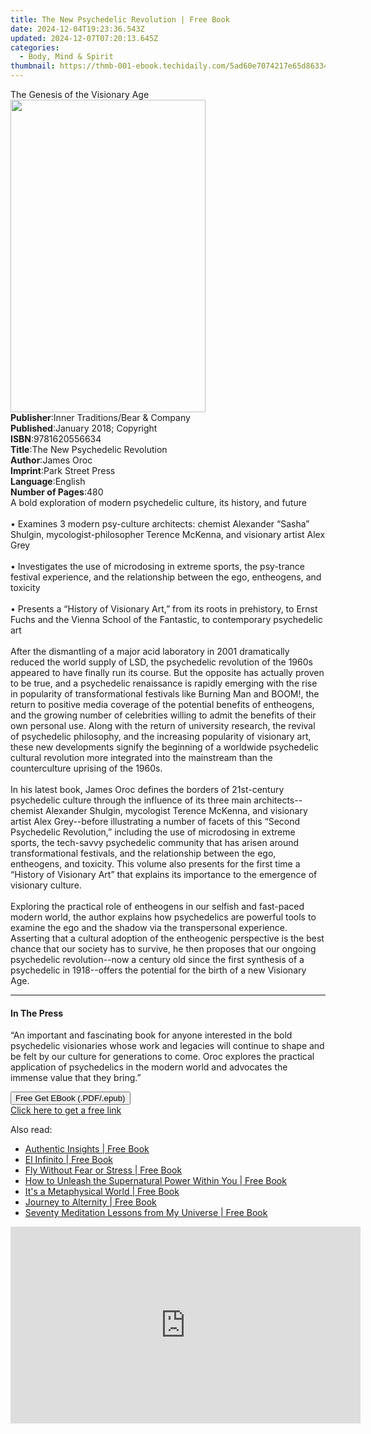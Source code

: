 ```yaml
---
title: The New Psychedelic Revolution | Free Book
date: 2024-12-04T19:23:36.543Z
updated: 2024-12-07T07:20:13.645Z
categories:
  - Body, Mind & Spirit
thumbnail: https://thmb-001-ebook.techidaily.com/5ad60e7074217e65d8633454fccaa2a32baac4a94c15c5f24de102bbb11164cc.jpg
---
```

<main id="book-container">
  <div class="flex flex-col">
    <div class="book-brief flex-1 py-6 px-4 sm:p-6 md:py-10 md:px-8">
      <!-- brief-->
      <div class="book-brief-main">The Genesis of the Visionary Age</div>
    </div>
    <div
      class="book-meta-info flex-1 grid gap-4 col-start-1 col-end-3 row-start-1 sm:mb-6 sm:grid-cols-4 lg:gap-6 lg:col-start-2 lg:row-end-6 lg:row-span-6 lg:mb-0"
    >
      <div
        class="book-meta-info-left place-content-center mt-4 p-4 text-sm leading-6 col-start-2 col-span-2 dark:text-slate-400"
      >
        <img
          class="w-full h-500 object-cover rounded-lg sm:h-255 sm:col-span-2 lg:col-span-full"
          src="https://img-001-ebook.techidaily.com/2e465f6eadaf3caa5453b9ab3044fc1d47b10578934b2d539cbaba71860725bd.jpg"
          alt=""
          width="312"
          height="500"
        />
      </div>
      <div
        class="book-meta-info-right mt-2 col-start-1 row-start-2 col-span-3 self-center"
      >
        <!-- meta data  -->
        <div class="flex flex-col px-4 md:px-8">
          <div class="flex-1">
            <strong>Publisher</strong>:<span class="px-2"
              >Inner Traditions/Bear &amp; Company</span
            >
          </div>
          <div class="flex-1">
            <strong>Published</strong>:<span class="px-2"
              >January 2018; Copyright</span
            >
          </div>
          <div class="flex-1">
            <strong>ISBN</strong>:<span class="px-2">9781620556634</span>
          </div>
          <div class="flex-1">
            <strong>Title</strong>:<span class="px-2"
              >The New Psychedelic Revolution</span
            >
          </div>
          <div class="flex-1">
            <strong>Author</strong>:<span class="px-2">James Oroc</span>
          </div>
          <div class="flex-1">
            <strong>Imprint</strong>:<span class="px-2">Park Street Press</span>
          </div>
          <div class="flex-1">
            <strong>Language</strong>:<span class="px-2">English</span>
          </div>
          <div class="flex-1">
            <strong>Number of Pages</strong>:<span class="px-2">480</span>
          </div>
        </div>
      </div>
    </div>
    <div class="book-description flex-1 py-6 px-4 sm:p-6 md:py-10 md:px-8">
      <div class="book-description-main">
        <div accordion-content="" id="description">
          A bold exploration of modern psychedelic culture, its history, and
          future <br /><br />• Examines 3 modern psy-culture architects: chemist
          Alexander “Sasha” Shulgin, mycologist-philosopher Terence McKenna, and
          visionary artist Alex Grey <br /><br />• Investigates the use of
          microdosing in extreme sports, the psy-trance festival experience, and
          the relationship between the ego, entheogens, and toxicity
          <br /><br />• Presents a “History of Visionary Art,” from its roots in
          prehistory, to Ernst Fuchs and the Vienna School of the Fantastic, to
          contemporary psychedelic art <br /><br />After the dismantling of a
          major acid laboratory in 2001 dramatically reduced the world supply of
          LSD, the psychedelic revolution of the 1960s appeared to have finally
          run its course. But the opposite has actually proven to be true, and a
          psychedelic renaissance is rapidly emerging with the rise in
          popularity of transformational festivals like Burning Man and BOOM!,
          the return to positive media coverage of the potential benefits of
          entheogens, and the growing number of celebrities willing to admit the
          benefits of their own personal use. Along with the return of
          university research, the revival of psychedelic philosophy, and the
          increasing popularity of visionary art, these new developments signify
          the beginning of a worldwide psychedelic cultural revolution more
          integrated into the mainstream than the counterculture uprising of the
          1960s. <br /><br />In his latest book, James Oroc defines the borders
          of 21st-century psychedelic culture through the influence of its three
          main architects-- chemist Alexander Shulgin, mycologist Terence
          McKenna, and visionary artist Alex Grey--before illustrating a number
          of facets of this “Second Psychedelic Revolution,” including the use
          of microdosing in extreme sports, the tech-savvy psychedelic community
          that has arisen around transformational festivals, and the
          relationship between the ego, entheogens, and toxicity. This volume
          also presents for the first time a “History of Visionary Art” that
          explains its importance to the emergence of visionary culture.
          <br /><br />Exploring the practical role of entheogens in our selfish
          and fast-paced modern world, the author explains how psychedelics are
          powerful tools to examine the ego and the shadow via the transpersonal
          experience. Asserting that a cultural adoption of the entheogenic
          perspective is the best chance that our society has to survive, he
          then proposes that our ongoing psychedelic revolution--now a century
          old since the first synthesis of a psychedelic in 1918--offers the
          potential for the birth of a new Visionary Age.
        </div>
        <div class="accordion-fader"></div>
      </div>
    </div>
    <div class="book-excerpts flex-1 py-6 px-4 sm:p-6 md:py-10 md:px-8">
      <!-- excerpts-->
      <div class="book-excerpts-main">
        <hr />
        <h4 class="placeholder placeholder-heading">
          <span>In The Press</span>
        </h4>
        <p>
          “An important and fascinating book for anyone interested in the bold
          psychedelic visionaries whose work and legacies will continue to shape
          and be felt by our culture for generations to come. Oroc explores the
          practical application of psychedelics in the modern world and
          advocates the immense value that they bring.”
        </p>
      </div>
    </div>
    <div
      class="book-about-author flex-1 py-6 px-4 sm:p-6 md:py-10 md:px-8"
    ></div>
    <div class="book-free-get flex-1 py-6 px-4 sm:p-6 md:py-10 md:px-8">
      <button
        id="btn-free-get"
        class="bg-blue-500 hover:bg-blue-700 text-white font-bold py-2 px-4 rounded"
      >
        Free Get EBook (.PDF/.epub)
      </button>
      <div id="countdown-display" class="px-2 text-lg mt-2"></div>
      <a
        id="free-link"
        class="hidden bg-blue-500 hover:bg-blue-700 text-white font-bold py-2 px-4 rounded"
        href="https://www.ebooks.com/en-us/book/95783106/the-new-psychedelic-revolution/james-oroc/"
        target="_blank"
        >Click here to get a free link</a
      >
    </div>
    <script>
      let countdownTime = 0;
      let countdownInterval = null;
      document
        .getElementById('btn-free-get')
        .addEventListener('click', startCountdown);
      function startCountdown() {
        countdownTime = new Date().getTime() + 60000 * 3;
        countdownInterval = setInterval(updateCountdown, 1000);
        document.getElementById('btn-free-get').disabled = true;
        document
          .getElementById('btn-free-get')
          .classList.add('bg-gray-500', 'cursor-not-allowed');
      }
      function updateCountdown() {
        let currentTime = new Date().getTime();
        let timeLeft = countdownTime - currentTime;
        let secondsLeft = Math.floor(timeLeft / 1000);
        document.getElementById('countdown-display').innerHTML =
          `Remaining time: ${secondsLeft} seconds.`;
        if (secondsLeft <= 0) {
          clearInterval(countdownInterval);
          document.getElementById('btn-free-get').classList.add('hidden');
          document.getElementById('free-link').classList.remove('hidden');
          document.getElementById('countdown-display').innerHTML = '';
        }
      }
    </script>
  </div>
</main>

<ins class="adsbygoogle"
      style="display:block"
      data-ad-client="ca-pub-7571918770474297"
      data-ad-slot="8358498916"
      data-ad-format="auto"
      data-full-width-responsive="true"></ins>
    

<span class="atpl-alsoreadstyle">Also read:</span>
<div><ul>
<li><a href="https://novels-ebooks.techidaily.com/138567668-9781450258210-authentic-insights/"><u>Authentic Insights | Free Book</u></a></li>
<li><a href="https://novels-ebooks.techidaily.com/138567583-9781617640384-el-infinito/"><u>El Infinito | Free Book</u></a></li>
<li><a href="https://novels-ebooks.techidaily.com/138567766-9781469737799-fly-without-fear-or-stress/"><u>Fly Without Fear or Stress | Free Book</u></a></li>
<li><a href="https://novels-ebooks.techidaily.com/138567677-9781491762011-how-to-unleash-the-supernatural-power-within-you/"><u>How to Unleash the Supernatural Power Within You | Free Book</u></a></li>
<li><a href="https://novels-ebooks.techidaily.com/138567641-9781452534121-its-a-metaphysical-world/"><u>It's a Metaphysical World | Free Book</u></a></li>
<li><a href="https://novels-ebooks.techidaily.com/138567765-9781469764887-journey-to-alternity/"><u>Journey to Alternity | Free Book</u></a></li>
<li><a href="https://novels-ebooks.techidaily.com/138567693-9781462020768-seventy-meditation-lessons-from-my-universe/"><u>Seventy Meditation Lessons from My Universe | Free Book</u></a></li>
</ul></div>

<!-- affiliate ads begin -->
<iframe width="560" height="315" src="https://www.youtube.com/embed/kiW7sLvL65k?si=IHSeRFsYCrfqpn2o" title="YouTube video player" frameborder="0" allow="accelerometer; autoplay; clipboard-write; encrypted-media; gyroscope; picture-in-picture; web-share" referrerpolicy="strict-origin-when-cross-origin" allowfullscreen></iframe>
<!-- affiliate ads end -->

